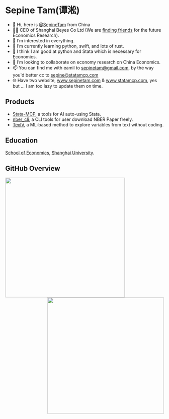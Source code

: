 # Sepine Tam(谭淞)
- 👋 Hi, here is [@SepineTam](https://github.com/sepinetam) from China
- 🧑‍💼 CEO of Shanghai Beyes Co Ltd (We are [finding friends](https://team.statamcp.com/) for the future Economics Research).
- 👀 I’m interested in everything.
- 🌱 I’m currently learning python, swift, and lots of rust.
- 🔧 I think I am good at python and Stata which is necessary for Economics.
- 💞️ I’m looking to collaborate on economy research on China Economics.
- 📫 You can find me with eamil to [sepinetam@gmail.com](mailto:sepinetam@gmail.com), by the way you'd better cc to sepine@statamcp.com
- 🌐 Have two website, www.sepinetam.com & www.statamcp.com, yes but ... I am too lazy to update them on time.

## Products
- [Stata-MCP](https://github.com/sepinetam/stata-mcp), a tools for AI auto-using Stata.
- [nber_cli](https://github.com/sepinetam/nber_cli), a CLI tools for user download NBER Paper freely.
- [TexIV](https://github.com/sepinetam/texiv), a ML-based method to explore variables from text without coding.

## Education
[School of Economics](https://www.soe.shu.edu.cn), [Shanghai University](https://www.shu.edu.cn). 

## GitHub Overview
<img align="left" src='https://github-readme-stats.vercel.app/api?username=sepinetam&count_private=true&include_all_commits=true&theme=graywhite&show_icons=true&hide_title=true' width="380px" />
<img align="right" src='https://github-readme-stats.vercel.app/api/top-langs/?username=sepinetam&count_private=true&include_all_commits=true&layout=compact&hide=c,cpp,jinja,fortran,html,javascript,typescript,astro,jupyter%20notebook,css,stylus,svelte,less' width="370px" />
